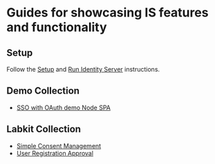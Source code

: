 # Guides for showcasing IS features and functionality

## Setup

Follow the [Setup](../README.md#setup) and [Run Identity Server](../README.md#run-identity-server) instructions.

## Demo Collection

- [SSO with OAuth demo Node SPA](demos/sso-oath-node-spa.md)

## Labkit Collection

- [Simple Consent Management](labkits/simple-consent-management.md)
- [User Registration Approval](user-registration-approval.md)
